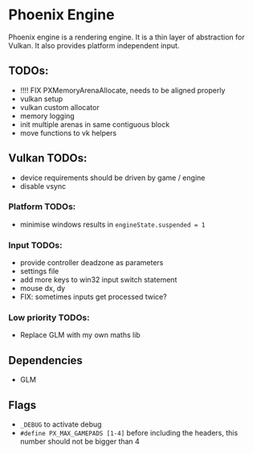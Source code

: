 # Phoenix Engine
Phoenix engine is a rendering engine. It is a thin layer of abstraction for Vulkan. It also provides platform independent input.

## TODOs:
- !!!! FIX PXMemoryArenaAllocate, needs to be aligned properly
- vulkan setup
- vulkan custom allocator
- memory logging
- init multiple arenas in same contiguous block
- move functions to vk helpers

## Vulkan TODOs:
- device requirements should be driven by game / engine
- disable vsync

### Platform TODOs:
- minimise windows results in `engineState.suspended = 1`

### Input TODOs:
- provide controller deadzone as parameters 
- settings file
- add more keys to win32 input switch statement
- mouse dx, dy
- FIX: sometimes inputs get processed twice?

### Low priority TODOs:
- Replace GLM with my own maths lib

## Dependencies
- GLM

## Flags
- `_DEBUG` to activate debug
- `#define PX_MAX_GAMEPADS [1-4]` before including the headers, this number should not be bigger than 4
